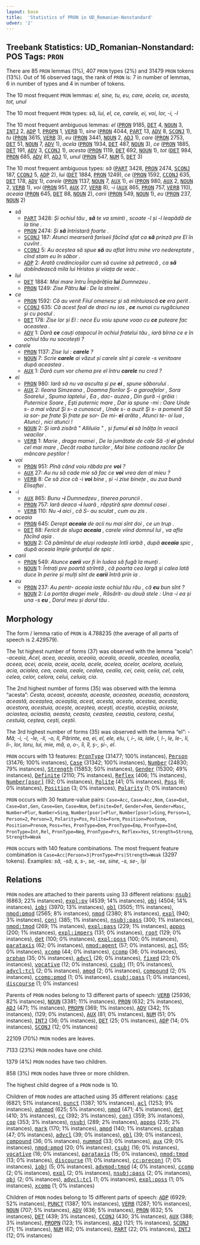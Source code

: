 ```yaml
---
layout: base
title:  'Statistics of PRON in UD_Romanian-Nonstandard'
udver: '2'
---
```


## Treebank Statistics: UD_Romanian-Nonstandard: POS Tags: `PRON`

There are 85 `PRON` lemmas (1%), 407 `PRON` types (2%) and 31479 `PRON` tokens (13%).
Out of 16 observed tags, the rank of `PRON` is: 7 in number of lemmas, 6 in number of types and 4 in number of tokens.

The 10 most frequent `PRON` lemmas: <em>el, sine, tu, eu, care, acela, ce, acesta, tot, unul</em>

The 10 most frequent `PRON` types:  <em>să, lui, el, ce, carele, ei, voi, lor, -i, -l</em>

The 10 most frequent ambiguous lemmas: <em>el</em> (<tt><a href="ro_nonstandard-pos-PRON.html">PRON</a></tt> 9185, <tt><a href="ro_nonstandard-pos-DET.html">DET</a></tt> 4, <tt><a href="ro_nonstandard-pos-NOUN.html">NOUN</a></tt> 3, <tt><a href="ro_nonstandard-pos-INTJ.html">INTJ</a></tt> 2, <tt><a href="ro_nonstandard-pos-ADP.html">ADP</a></tt> 1, <tt><a href="ro_nonstandard-pos-PROPN.html">PROPN</a></tt> 1, <tt><a href="ro_nonstandard-pos-VERB.html">VERB</a></tt> 1), <em>sine</em> (<tt><a href="ro_nonstandard-pos-PRON.html">PRON</a></tt> 4044, <tt><a href="ro_nonstandard-pos-PART.html">PART</a></tt> 13, <tt><a href="ro_nonstandard-pos-ADV.html">ADV</a></tt> 8, <tt><a href="ro_nonstandard-pos-SCONJ.html">SCONJ</a></tt> 1), <em>tu</em> (<tt><a href="ro_nonstandard-pos-PRON.html">PRON</a></tt> 3615, <tt><a href="ro_nonstandard-pos-VERB.html">VERB</a></tt> 3), <em>eu</em> (<tt><a href="ro_nonstandard-pos-PRON.html">PRON</a></tt> 3441, <tt><a href="ro_nonstandard-pos-NOUN.html">NOUN</a></tt> 2, <tt><a href="ro_nonstandard-pos-ADJ.html">ADJ</a></tt> 1), <em>care</em> (<tt><a href="ro_nonstandard-pos-PRON.html">PRON</a></tt> 2753, <tt><a href="ro_nonstandard-pos-DET.html">DET</a></tt> 51, <tt><a href="ro_nonstandard-pos-NOUN.html">NOUN</a></tt> 7, <tt><a href="ro_nonstandard-pos-ADV.html">ADV</a></tt> 1), <em>acela</em> (<tt><a href="ro_nonstandard-pos-PRON.html">PRON</a></tt> 1934, <tt><a href="ro_nonstandard-pos-DET.html">DET</a></tt> 487, <tt><a href="ro_nonstandard-pos-NOUN.html">NOUN</a></tt> 3), <em>ce</em> (<tt><a href="ro_nonstandard-pos-PRON.html">PRON</a></tt> 1885, <tt><a href="ro_nonstandard-pos-DET.html">DET</a></tt> 191, <tt><a href="ro_nonstandard-pos-ADV.html">ADV</a></tt> 3, <tt><a href="ro_nonstandard-pos-CCONJ.html">CCONJ</a></tt> 1), <em>acesta</em> (<tt><a href="ro_nonstandard-pos-PRON.html">PRON</a></tt> 1119, <tt><a href="ro_nonstandard-pos-DET.html">DET</a></tt> 692, <tt><a href="ro_nonstandard-pos-NOUN.html">NOUN</a></tt> 1), <em>tot</em> (<tt><a href="ro_nonstandard-pos-DET.html">DET</a></tt> 984, <tt><a href="ro_nonstandard-pos-PRON.html">PRON</a></tt> 685, <tt><a href="ro_nonstandard-pos-ADV.html">ADV</a></tt> 81, <tt><a href="ro_nonstandard-pos-ADJ.html">ADJ</a></tt> 1), <em>unul</em> (<tt><a href="ro_nonstandard-pos-PRON.html">PRON</a></tt> 547, <tt><a href="ro_nonstandard-pos-NUM.html">NUM</a></tt> 5, <tt><a href="ro_nonstandard-pos-DET.html">DET</a></tt> 3)

The 10 most frequent ambiguous types:  <em>să</em> (<tt><a href="ro_nonstandard-pos-PART.html">PART</a></tt> 3428, <tt><a href="ro_nonstandard-pos-PRON.html">PRON</a></tt> 2474, <tt><a href="ro_nonstandard-pos-SCONJ.html">SCONJ</a></tt> 187, <tt><a href="ro_nonstandard-pos-CCONJ.html">CCONJ</a></tt> 5, <tt><a href="ro_nonstandard-pos-ADP.html">ADP</a></tt> 2), <em>lui</em> (<tt><a href="ro_nonstandard-pos-DET.html">DET</a></tt> 1884, <tt><a href="ro_nonstandard-pos-PRON.html">PRON</a></tt> 1249), <em>ce</em> (<tt><a href="ro_nonstandard-pos-PRON.html">PRON</a></tt> 1592, <tt><a href="ro_nonstandard-pos-CCONJ.html">CCONJ</a></tt> 635, <tt><a href="ro_nonstandard-pos-DET.html">DET</a></tt> 178, <tt><a href="ro_nonstandard-pos-ADV.html">ADV</a></tt> 1), <em>carele</em> (<tt><a href="ro_nonstandard-pos-PRON.html">PRON</a></tt> 1137, <tt><a href="ro_nonstandard-pos-NOUN.html">NOUN</a></tt> 7, <tt><a href="ro_nonstandard-pos-AUX.html">AUX</a></tt> 1), <em>ei</em> (<tt><a href="ro_nonstandard-pos-PRON.html">PRON</a></tt> 980, <tt><a href="ro_nonstandard-pos-AUX.html">AUX</a></tt> 2, <tt><a href="ro_nonstandard-pos-NOUN.html">NOUN</a></tt> 2, <tt><a href="ro_nonstandard-pos-VERB.html">VERB</a></tt> 1), <em>voi</em> (<tt><a href="ro_nonstandard-pos-PRON.html">PRON</a></tt> 951, <tt><a href="ro_nonstandard-pos-AUX.html">AUX</a></tt> 27, <tt><a href="ro_nonstandard-pos-VERB.html">VERB</a></tt> 8), <em>-i</em> (<tt><a href="ro_nonstandard-pos-AUX.html">AUX</a></tt> 865, <tt><a href="ro_nonstandard-pos-PRON.html">PRON</a></tt> 757, <tt><a href="ro_nonstandard-pos-VERB.html">VERB</a></tt> 110), <em>aceaia</em> (<tt><a href="ro_nonstandard-pos-PRON.html">PRON</a></tt> 645, <tt><a href="ro_nonstandard-pos-DET.html">DET</a></tt> 88, <tt><a href="ro_nonstandard-pos-NOUN.html">NOUN</a></tt> 2), <em>carii</em> (<tt><a href="ro_nonstandard-pos-PRON.html">PRON</a></tt> 549, <tt><a href="ro_nonstandard-pos-NOUN.html">NOUN</a></tt> 1), <em>eu</em> (<tt><a href="ro_nonstandard-pos-PRON.html">PRON</a></tt> 237, <tt><a href="ro_nonstandard-pos-NOUN.html">NOUN</a></tt> 2)


* <em>să</em>
  * <tt><a href="ro_nonstandard-pos-PART.html">PART</a></tt> 3428: <em>Și ochiul tău , <b>să</b> te va sminti , scoate -l și -l leapădă de la tine .</em>
  * <tt><a href="ro_nonstandard-pos-PRON.html">PRON</a></tt> 2474: <em>Și <b>să</b> întristară foarte .</em>
  * <tt><a href="ro_nonstandard-pos-SCONJ.html">SCONJ</a></tt> 187: <em>Atunci mearseră fariseii făcînd sfat ca <b>să</b> prinză pre El în cuvînt .</em>
  * <tt><a href="ro_nonstandard-pos-CCONJ.html">CCONJ</a></tt> 5: <em>Au aceștea să spue <b>să</b> au aflat întru mine vro nedereptate , cînd stam eu în săbor .</em>
  * <tt><a href="ro_nonstandard-pos-ADP.html">ADP</a></tt> 2: <em>Arată credincioșilor cum să cuvine să petreacă , ca <b>să</b> dobîndească mila lui Hristos și viiața de veac .</em>
* <em>lui</em>
  * <tt><a href="ro_nonstandard-pos-DET.html">DET</a></tt> 1884: <em>Mai mare întru Împărățiia <b>lui</b> Dumnezeu .</em>
  * <tt><a href="ro_nonstandard-pos-PRON.html">PRON</a></tt> 1249: <em>Zise Pătru <b>lui</b> : De la streini .</em>
* <em>ce</em>
  * <tt><a href="ro_nonstandard-pos-PRON.html">PRON</a></tt> 1592: <em>Că au venit Fiiul omenesc și să mîntuiască <b>ce</b> еrа perit .</em>
  * <tt><a href="ro_nonstandard-pos-CCONJ.html">CCONJ</a></tt> 635: <em>Că acest feal de draci nu ias , <b>ce</b> numai cu rugăciunea și cu postul .</em>
  * <tt><a href="ro_nonstandard-pos-DET.html">DET</a></tt> 178: <em>Zise lor și El : nece Eu voiu spune voao cu <b>ce</b> puteare fac aceastea .</em>
  * <tt><a href="ro_nonstandard-pos-ADV.html">ADV</a></tt> 1: <em>Dară <b>ce</b> cauți oțapocul în ochiul fratelui tău , iară bîrna ce e în ochiul tău nu socotești ?</em>
* <em>carele</em>
  * <tt><a href="ro_nonstandard-pos-PRON.html">PRON</a></tt> 1137: <em>Zise lui : <b>carele</b> ?</em>
  * <tt><a href="ro_nonstandard-pos-NOUN.html">NOUN</a></tt> 7: <em>Scrie <b>carele</b> ai văzut și carele sînt și carele -s venitoare după aceastea .</em>
  * <tt><a href="ro_nonstandard-pos-AUX.html">AUX</a></tt> 1: <em>Dară cum vor chema pre el întru <b>carele</b> nu cred ?</em>
* <em>ei</em>
  * <tt><a href="ro_nonstandard-pos-PRON.html">PRON</a></tt> 980: <em>Iară să nu va asculta și pe <b>ei</b> , spune săborului .</em>
  * <tt><a href="ro_nonstandard-pos-AUX.html">AUX</a></tt> 2: <em>Ileana Simzeana , Doamna florilor Ş- a garoafelor , Sora Soarelui , Spuma laptelui , Ea , dac- auzea , Din gură -i grăia : Puternice Soare , Eşti puternic mare , Dar ia spune -mi : Oare Unde s- a mai văzut Şi s- a cunoscut , Unde s- a auzit Şi s- a pomenit Să ia sor- pe frate Şi frate pe sor- De mi- <b>ei</b> arăta , Atunci te- oi lua , Atunci , nici atunci !</em>
  * <tt><a href="ro_nonstandard-pos-NOUN.html">NOUN</a></tt> 2: <em>Şi iară zisără " Alliluiia " , și fumul <b>ei</b> să înălța în veacii veacilor .</em>
  * <tt><a href="ro_nonstandard-pos-VERB.html">VERB</a></tt> 1: <em>Marie , draga mamei , De la jumătate de cale Să -ți <b>ei</b> gândul cel mai mare , Decât roaba turcilor , Mai bine cotloana racilor De mâncare peștilor !</em>
* <em>voi</em>
  * <tt><a href="ro_nonstandard-pos-PRON.html">PRON</a></tt> 951: <em>Pînă când voiu răbda pre <b>voi</b> ?</em>
  * <tt><a href="ro_nonstandard-pos-AUX.html">AUX</a></tt> 27: <em>Au nu să cade mie să fac ce <b>voi</b> vrea den al mieu ?</em>
  * <tt><a href="ro_nonstandard-pos-VERB.html">VERB</a></tt> 8: <em>Ce să zice că -i <b>voi</b> bine , și -i zise binețe , au zua bună Elisaftei .</em>
* <em>-i</em>
  * <tt><a href="ro_nonstandard-pos-AUX.html">AUX</a></tt> 865: <em>Bunu <b>-i</b> Dumnedzeu , ținerea poruncii .</em>
  * <tt><a href="ro_nonstandard-pos-PRON.html">PRON</a></tt> 757: <em>Iară deaca <b>-i</b> luară , răpștiră spre domnul casei .</em>
  * <tt><a href="ro_nonstandard-pos-VERB.html">VERB</a></tt> 110: <em>Nu <b>-i</b> aici , că S- au sculat , cum au zis .</em>
* <em>aceaia</em>
  * <tt><a href="ro_nonstandard-pos-PRON.html">PRON</a></tt> 645: <em>Derept <b>aceaia</b> de acii nu mai sînt doi , ce un trup .</em>
  * <tt><a href="ro_nonstandard-pos-DET.html">DET</a></tt> 88: <em>Fericit de sluga <b>aceaia</b> , carele viind domnul lui , va afla făcînd așia .</em>
  * <tt><a href="ro_nonstandard-pos-NOUN.html">NOUN</a></tt> 2: <em>Că pămîntul de eluși rodeaște întîi iarbă , după <b>aceaia</b> spic , după aceaia împle grăunțul de spic .</em>
* <em>carii</em>
  * <tt><a href="ro_nonstandard-pos-PRON.html">PRON</a></tt> 549: <em>Atunce <b>carii</b> vor fi în Iudea să fugă la munți .</em>
  * <tt><a href="ro_nonstandard-pos-NOUN.html">NOUN</a></tt> 1: <em>Întrați pre poartă strîmtă , că poarta cea largă și calea lată duce în perire și mulți sînt de <b>carii</b> întră prin ia .</em>
* <em>eu</em>
  * <tt><a href="ro_nonstandard-pos-PRON.html">PRON</a></tt> 237: <em>Au pentr- aceaia iaste ochiul tău rău , că <b>eu</b> bun sînt ?</em>
  * <tt><a href="ro_nonstandard-pos-NOUN.html">NOUN</a></tt> 2: <em>La portița dragei mele , Răsărit- au două stele : Una -i ea și una -s <b>eu</b> , Dorul meu și dorul tău .</em>

## Morphology

The form / lemma ratio of `PRON` is 4.788235 (the average of all parts of speech is 2.429579).

The 1st highest number of forms (37) was observed with the lemma “acela”: <em>-aceaia, Acel, acea, aceaia, aceaiia, aceala, aceale, acealea, acealia, aceea, acei, aceia, aceie, acela, acele, acelea, acelor, acelora, aceluia, acia, acialea, cea, ceaia, ceale, cealea, cealia, cei, ceia, ceiia, cel, cela, celea, celor, celora, celui, celuia, cia</em>.

The 2nd highest number of forms (35) was observed with the lemma “acesta”: <em>Cesta, aceast, aceasta, aceaste, aceastea, aceastia, aceastora, această, aceaștea, aceaștia, acest, acesta, aceste, acestea, acestia, acestora, acestuia, acește, aceștea, acești, aceștia, aceștiia, aciaste, aciastea, aciastia, aeasta, ceasta, ceastea, ceastia, cestora, cestui, cestuia, ceștea, cești, ceștii</em>.

The 3rd highest number of forms (35) was observed with the lemma “el”: <em>-Mă, -i, -l, -le, -li, -o, Il, Părinte, ea, ei, el, ele, elu, i, i-, ia, iale, l, l-, le, le-, li, li-, lor, loru, lui, mie, mă, o, o-, îi, îl, ș-, și-, еl</em>.

`PRON` occurs with 13 features: <tt><a href="ro_nonstandard-feat-PronType.html">PronType</a></tt> (31477; 100% instances), <tt><a href="ro_nonstandard-feat-Person.html">Person</a></tt> (31476; 100% instances), <tt><a href="ro_nonstandard-feat-Case.html">Case</a></tt> (31342; 100% instances), <tt><a href="ro_nonstandard-feat-Number.html">Number</a></tt> (24830; 79% instances), <tt><a href="ro_nonstandard-feat-Strength.html">Strength</a></tt> (15853; 50% instances), <tt><a href="ro_nonstandard-feat-Gender.html">Gender</a></tt> (15300; 49% instances), <tt><a href="ro_nonstandard-feat-Definite.html">Definite</a></tt> (2110; 7% instances), <tt><a href="ro_nonstandard-feat-Reflex.html">Reflex</a></tt> (406; 1% instances), <tt><a href="ro_nonstandard-feat-Number-psor.html">Number[psor]</a></tt> (92; 0% instances), <tt><a href="ro_nonstandard-feat-Polite.html">Polite</a></tt> (41; 0% instances), <tt><a href="ro_nonstandard-feat-Poss.html">Poss</a></tt> (6; 0% instances), <tt><a href="ro_nonstandard-feat-Position.html">Position</a></tt> (3; 0% instances), <tt><a href="ro_nonstandard-feat-Polarity.html">Polarity</a></tt> (1; 0% instances)

`PRON` occurs with 30 feature-value pairs: `Case=Acc`, `Case=Acc,Nom`, `Case=Dat`, `Case=Dat,Gen`, `Case=Gen`, `Case=Nom`, `Definite=Def`, `Gender=Fem`, `Gender=Masc`, `Number=Plur`, `Number=Sing`, `Number[psor]=Plur`, `Number[psor]=Sing`, `Person=1`, `Person=2`, `Person=3`, `Polarity=Pos`, `Polite=Form`, `Position=Postnom`, `Position=Prenom`, `Poss=Yes`, `PronType=Dem`, `PronType=Emp`, `PronType=Ind`, `PronType=Int,Rel`, `PronType=Neg`, `PronType=Prs`, `Reflex=Yes`, `Strength=Strong`, `Strength=Weak`

`PRON` occurs with 140 feature combinations.
The most frequent feature combination is `Case=Acc|Person=3|PronType=Prs|Strength=Weak` (3297 tokens).
Examples: <em>să, -să, s, s-, se, -se, sine, -s, se-, își</em>


## Relations

`PRON` nodes are attached to their parents using 33 different relations: <tt><a href="ro_nonstandard-dep-nsubj.html">nsubj</a></tt> (6863; 22% instances), <tt><a href="ro_nonstandard-dep-expl-pv.html">expl:pv</a></tt> (4539; 14% instances), <tt><a href="ro_nonstandard-dep-obj.html">obj</a></tt> (4504; 14% instances), <tt><a href="ro_nonstandard-dep-iobj.html">iobj</a></tt> (3970; 13% instances), <tt><a href="ro_nonstandard-dep-obl.html">obl</a></tt> (3505; 11% instances), <tt><a href="ro_nonstandard-dep-nmod-pmod.html">nmod:pmod</a></tt> (2565; 8% instances), <tt><a href="ro_nonstandard-dep-nmod.html">nmod</a></tt> (2380; 8% instances), <tt><a href="ro_nonstandard-dep-expl.html">expl</a></tt> (940; 3% instances), <tt><a href="ro_nonstandard-dep-conj.html">conj</a></tt> (385; 1% instances), <tt><a href="ro_nonstandard-dep-nsubj-pass.html">nsubj:pass</a></tt> (300; 1% instances), <tt><a href="ro_nonstandard-dep-nmod-tmod.html">nmod:tmod</a></tt> (269; 1% instances), <tt><a href="ro_nonstandard-dep-expl-pass.html">expl:pass</a></tt> (229; 1% instances), <tt><a href="ro_nonstandard-dep-appos.html">appos</a></tt> (200; 1% instances), <tt><a href="ro_nonstandard-dep-expl-impers.html">expl:impers</a></tt> (131; 0% instances), <tt><a href="ro_nonstandard-dep-root.html">root</a></tt> (129; 0% instances), <tt><a href="ro_nonstandard-dep-det.html">det</a></tt> (100; 0% instances), <tt><a href="ro_nonstandard-dep-expl-poss.html">expl:poss</a></tt> (100; 0% instances), <tt><a href="ro_nonstandard-dep-parataxis.html">parataxis</a></tt> (62; 0% instances), <tt><a href="ro_nonstandard-dep-nmod-agent.html">nmod:agent</a></tt> (57; 0% instances), <tt><a href="ro_nonstandard-dep-acl.html">acl</a></tt> (55; 0% instances), <tt><a href="ro_nonstandard-dep-xcomp.html">xcomp</a></tt> (44; 0% instances), <tt><a href="ro_nonstandard-dep-ccomp.html">ccomp</a></tt> (36; 0% instances), <tt><a href="ro_nonstandard-dep-orphan.html">orphan</a></tt> (35; 0% instances), <tt><a href="ro_nonstandard-dep-advcl.html">advcl</a></tt> (26; 0% instances), <tt><a href="ro_nonstandard-dep-fixed.html">fixed</a></tt> (23; 0% instances), <tt><a href="ro_nonstandard-dep-vocative.html">vocative</a></tt> (12; 0% instances), <tt><a href="ro_nonstandard-dep-csubj.html">csubj</a></tt> (11; 0% instances), <tt><a href="ro_nonstandard-dep-advcl-tcl.html">advcl:tcl</a></tt> (2; 0% instances), <tt><a href="ro_nonstandard-dep-amod.html">amod</a></tt> (2; 0% instances), <tt><a href="ro_nonstandard-dep-compound.html">compound</a></tt> (2; 0% instances), <tt><a href="ro_nonstandard-dep-ccomp-pmod.html">ccomp:pmod</a></tt> (1; 0% instances), <tt><a href="ro_nonstandard-dep-csubj-pass.html">csubj:pass</a></tt> (1; 0% instances), <tt><a href="ro_nonstandard-dep-discourse.html">discourse</a></tt> (1; 0% instances)

Parents of `PRON` nodes belong to 13 different parts of speech: <tt><a href="ro_nonstandard-pos-VERB.html">VERB</a></tt> (25936; 82% instances), <tt><a href="ro_nonstandard-pos-NOUN.html">NOUN</a></tt> (3381; 11% instances), <tt><a href="ro_nonstandard-pos-PRON.html">PRON</a></tt> (632; 2% instances), <tt><a href="ro_nonstandard-pos-ADJ.html">ADJ</a></tt> (471; 1% instances), <tt><a href="ro_nonstandard-pos-PROPN.html">PROPN</a></tt> (369; 1% instances), <tt><a href="ro_nonstandard-pos-ADV.html">ADV</a></tt> (342; 1% instances),  (129; 0% instances), <tt><a href="ro_nonstandard-pos-AUX.html">AUX</a></tt> (81; 0% instances), <tt><a href="ro_nonstandard-pos-NUM.html">NUM</a></tt> (51; 0% instances), <tt><a href="ro_nonstandard-pos-INTJ.html">INTJ</a></tt> (36; 0% instances), <tt><a href="ro_nonstandard-pos-DET.html">DET</a></tt> (25; 0% instances), <tt><a href="ro_nonstandard-pos-ADP.html">ADP</a></tt> (14; 0% instances), <tt><a href="ro_nonstandard-pos-SCONJ.html">SCONJ</a></tt> (12; 0% instances)

22109 (70%) `PRON` nodes are leaves.

7133 (23%) `PRON` nodes have one child.

1379 (4%) `PRON` nodes have two children.

858 (3%) `PRON` nodes have three or more children.

The highest child degree of a `PRON` node is 10.

Children of `PRON` nodes are attached using 35 different relations: <tt><a href="ro_nonstandard-dep-case.html">case</a></tt> (6821; 51% instances), <tt><a href="ro_nonstandard-dep-punct.html">punct</a></tt> (1387; 10% instances), <tt><a href="ro_nonstandard-dep-acl.html">acl</a></tt> (1253; 9% instances), <tt><a href="ro_nonstandard-dep-advmod.html">advmod</a></tt> (625; 5% instances), <tt><a href="ro_nonstandard-dep-nmod.html">nmod</a></tt> (471; 4% instances), <tt><a href="ro_nonstandard-dep-det.html">det</a></tt> (410; 3% instances), <tt><a href="ro_nonstandard-dep-cc.html">cc</a></tt> (392; 3% instances), <tt><a href="ro_nonstandard-dep-conj.html">conj</a></tt> (359; 3% instances), <tt><a href="ro_nonstandard-dep-cop.html">cop</a></tt> (353; 3% instances), <tt><a href="ro_nonstandard-dep-nsubj.html">nsubj</a></tt> (289; 2% instances), <tt><a href="ro_nonstandard-dep-appos.html">appos</a></tt> (235; 2% instances), <tt><a href="ro_nonstandard-dep-mark.html">mark</a></tt> (170; 1% instances), <tt><a href="ro_nonstandard-dep-amod.html">amod</a></tt> (140; 1% instances), <tt><a href="ro_nonstandard-dep-orphan.html">orphan</a></tt> (47; 0% instances), <tt><a href="ro_nonstandard-dep-advcl.html">advcl</a></tt> (39; 0% instances), <tt><a href="ro_nonstandard-dep-obl.html">obl</a></tt> (39; 0% instances), <tt><a href="ro_nonstandard-dep-compound.html">compound</a></tt> (36; 0% instances), <tt><a href="ro_nonstandard-dep-nummod.html">nummod</a></tt> (33; 0% instances), <tt><a href="ro_nonstandard-dep-aux.html">aux</a></tt> (29; 0% instances), <tt><a href="ro_nonstandard-dep-nmod-pmod.html">nmod:pmod</a></tt> (20; 0% instances), <tt><a href="ro_nonstandard-dep-csubj.html">csubj</a></tt> (16; 0% instances), <tt><a href="ro_nonstandard-dep-vocative.html">vocative</a></tt> (16; 0% instances), <tt><a href="ro_nonstandard-dep-parataxis.html">parataxis</a></tt> (15; 0% instances), <tt><a href="ro_nonstandard-dep-nmod-tmod.html">nmod:tmod</a></tt> (13; 0% instances), <tt><a href="ro_nonstandard-dep-discourse.html">discourse</a></tt> (11; 0% instances), <tt><a href="ro_nonstandard-dep-cc-preconj.html">cc:preconj</a></tt> (7; 0% instances), <tt><a href="ro_nonstandard-dep-iobj.html">iobj</a></tt> (5; 0% instances), <tt><a href="ro_nonstandard-dep-advmod-tmod.html">advmod:tmod</a></tt> (4; 0% instances), <tt><a href="ro_nonstandard-dep-ccomp.html">ccomp</a></tt> (2; 0% instances), <tt><a href="ro_nonstandard-dep-expl.html">expl</a></tt> (2; 0% instances), <tt><a href="ro_nonstandard-dep-nsubj-pass.html">nsubj:pass</a></tt> (2; 0% instances), <tt><a href="ro_nonstandard-dep-obj.html">obj</a></tt> (2; 0% instances), <tt><a href="ro_nonstandard-dep-advcl-tcl.html">advcl:tcl</a></tt> (1; 0% instances), <tt><a href="ro_nonstandard-dep-expl-poss.html">expl:poss</a></tt> (1; 0% instances), <tt><a href="ro_nonstandard-dep-xcomp.html">xcomp</a></tt> (1; 0% instances)

Children of `PRON` nodes belong to 15 different parts of speech: <tt><a href="ro_nonstandard-pos-ADP.html">ADP</a></tt> (6929; 52% instances), <tt><a href="ro_nonstandard-pos-PUNCT.html">PUNCT</a></tt> (1387; 10% instances), <tt><a href="ro_nonstandard-pos-VERB.html">VERB</a></tt> (1287; 10% instances), <tt><a href="ro_nonstandard-pos-NOUN.html">NOUN</a></tt> (707; 5% instances), <tt><a href="ro_nonstandard-pos-ADV.html">ADV</a></tt> (636; 5% instances), <tt><a href="ro_nonstandard-pos-PRON.html">PRON</a></tt> (632; 5% instances), <tt><a href="ro_nonstandard-pos-DET.html">DET</a></tt> (439; 3% instances), <tt><a href="ro_nonstandard-pos-CCONJ.html">CCONJ</a></tt> (430; 3% instances), <tt><a href="ro_nonstandard-pos-AUX.html">AUX</a></tt> (388; 3% instances), <tt><a href="ro_nonstandard-pos-PROPN.html">PROPN</a></tt> (123; 1% instances), <tt><a href="ro_nonstandard-pos-ADJ.html">ADJ</a></tt> (121; 1% instances), <tt><a href="ro_nonstandard-pos-SCONJ.html">SCONJ</a></tt> (71; 1% instances), <tt><a href="ro_nonstandard-pos-NUM.html">NUM</a></tt> (62; 0% instances), <tt><a href="ro_nonstandard-pos-PART.html">PART</a></tt> (22; 0% instances), <tt><a href="ro_nonstandard-pos-INTJ.html">INTJ</a></tt> (12; 0% instances)

